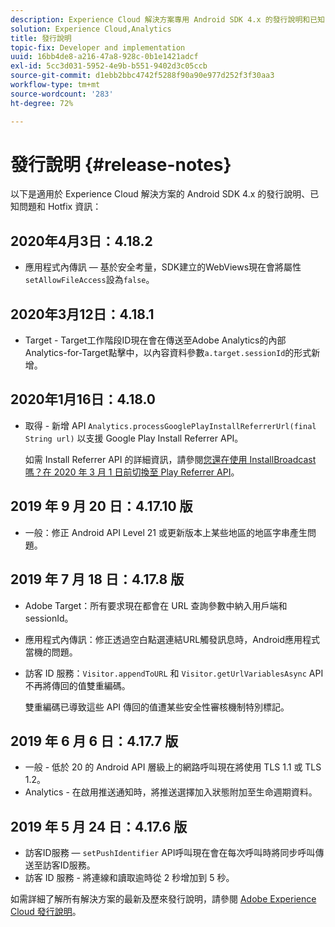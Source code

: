```yaml
---
description: Experience Cloud 解決方案專用 Android SDK 4.x 的發行說明和已知問題。
solution: Experience Cloud,Analytics
title: 發行說明
topic-fix: Developer and implementation
uuid: 16bb4de8-a216-47a8-928c-0b1e1421adcf
exl-id: 5cc3d031-5952-4e9b-b551-9402d3c05ccb
source-git-commit: d1ebb2bbc4742f5288f90a90e977d252f3f30aa3
workflow-type: tm+mt
source-wordcount: '283'
ht-degree: 72%

---
```


# 發行說明 {#release-notes}

以下是適用於 Experience Cloud 解決方案的 Android SDK 4.x 的發行說明、已知問題和 Hotfix 資訊：

## 2020年4月3日：4.18.2

* 應用程式內傳訊 — 基於安全考量，SDK建立的WebViews現在會將屬性`setAllowFileAccess`設為`false`。

## 2020年3月12日：4.18.1

* Target - Target工作階段ID現在會在傳送至Adobe Analytics的內部Analytics-for-Target點擊中，以內容資料參數`a.target.sessionId`的形式新增。

## 2020年1月16日：4.18.0

* 取得 - 新增 API `Analytics.processGooglePlayInstallReferrerUrl(final String url)` 以支援 Google Play Install Referrer API。

   如需 Install Referrer API 的詳細資訊，請參閱[您還在使用 InstallBroadcast 嗎？在 2020 年 3 月 1 日前切換至 Play Referrer API](https://android-developers.googleblog.com/2019/11/still-using-installbroadcast-switch-to.html)。

## 2019 年 9 月 20 日：4.17.10 版

* 一般：修正 Android API Level 21 或更新版本上某些地區的地區字串產生問題。

## 2019 年 7 月 18 日：4.17.8 版

* Adobe Target：所有要求現在都會在 URL 查詢參數中納入用戶端和 sessionId。
* 應用程式內傳訊：修正透過空白點選連結URL觸發訊息時，Android應用程式當機的問題。
* 訪客 ID 服務：`Visitor.appendToURL` 和 `Visitor.getUrlVariablesAsync` API 不再將傳回的值雙重編碼。

   雙重編碼已導致這些 API 傳回的值遭某些安全性審核機制特別標記。

## 2019 年 6 月 6 日：4.17.7 版

* 一般 - 低於 20 的 Android API 層級上的網路呼叫現在將使用 TLS 1.1 或 TLS 1.2。
* Analytics - 在啟用推送通知時，將推送選擇加入狀態附加至生命週期資料。

## 2019 年 5 月 24 日：4.17.6 版

* 訪客ID服務 — `setPushIdentifier` API呼叫現在會在每次呼叫時將同步呼叫傳送至訪客ID服務。
* 訪客 ID 服務 - 將連線和讀取逾時從 2 秒增加到 5 秒。

如需詳細了解所有解決方案的最新及歷來發行說明，請參閱 [Adobe Experience Cloud 發行說明](https://experienceleague.adobe.com/docs/release-notes/experience-cloud/current.html)。

